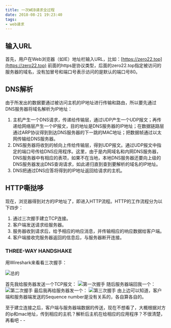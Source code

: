 ```yaml
---
title: 一次WEB请求全过程
date: 2018-08-21 19:23:40
tags:
- web请求
---
```


##  输入URL

首先，用户在Web浏览器（如IE）地址栏输入URL，比如：[https://zero22.top](https://zero22.top) 前面的https是协议类型，后面的zero22.top指定被访问的服务器的域名，没有加冒号和端口号表示访问的是默认的端口号80。

<!--more-->

## DNS解析

由于所发出的数据要通过被访问主机的IP地址进行传输和路由，所以要先通过DNS服务器将域名解析为IP地址：

 1. 主机产生一个DNS请求，传递给传输层，通过UDP产生一个UDP报文；再传递给网络层产生一个IP报文，目的地址是DNS服务器的IP地址；在数据链路层通过ARP协议得到到达DNS服务器的下一跳的MAC地址；把数据帧通过以太网传输给DNS服务器。
 2. DNS服务器将收到的帧向上传给传输层，得到UDP报文。通过UDP报文中指定的端口号传给DNS应用程序。这里，由于是内网域名和内网DNS服务器，DNS服务器中有相应的表项，如果不在当地，本地DNS服务器还要向上级的DNS服务器发出DNS查询请求，如此递归直到查到要解析的域名的IP地址。
 3. DNS把通过DNS应答将得到的IP地址返回给请求的主机。

## HTTP嘶挞哆

现在，浏览器得到对方的IP地址了，即进入HTTP流程。HTTP的工作流程分为以下四步：

 1. 通过三次握手建立TCP连接。
 2. 客户端发送请求给服务器。
 3. 服务器收到请求后，给予相应的响应消息，并传输相应的响应数据给客户端。
 4. 客户端接收完服务器返回的信息后，与服务器断开连接。

### THREE-WAY HANDSHAKE

用Wireshark来看看三次握手：

![总的](fig1.png)

首先我给服务器发送一个TCP报文：
![第一次握手](fig2.png)
随后服务器端回我一个：
![第二次握手](fig3.png)
最后我再给服务器发一个：
![第三次握手](fig4.png)
由上边可以知道，客户端和服务器端发送的Sequence number是没有关系的，各自算各自的。

至于建立连接之后，客户端与服务器端数据的传送，现在不想看了，大概根据对方的ip和mac地址，传到相应的主机？解析后主机在给相应的应用程序？不很清楚，再看吧 - -